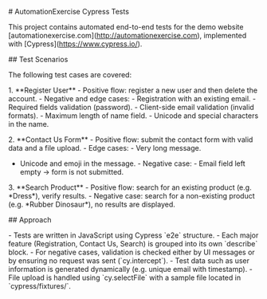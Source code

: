\# AutomationExercise Cypress Tests

This project contains automated end-to-end tests for the demo website
\[automationexercise.com\](http://automationexercise.com), implemented
with \[Cypress\](https://www.cypress.io/).

\## Test Scenarios

The following test cases are covered:

1\. \*\*Register User\*\*  - Positive flow: register a new user and then
delete the account.  - Negative and edge cases:  - Registration with an
existing email.  - Required fields validation (password).  - Client-side
email validation (invalid formats).  - Maximum length of name field.  -
Unicode and special characters in the name.

2\. \*\*Contact Us Form\*\*  - Positive flow: submit the contact form
with valid data and a file upload.  - Edge cases:  - Very long message.
 - Unicode and emoji in the message.  - Negative case:  - Email field
left empty → form is not submitted.

3\. \*\*Search Product\*\*  - Positive flow: search for an existing
product (e.g. \*Dress\*), verify results.  - Negative case: search for a
non-existing product (e.g. \*Rubber Dinosaur\*), no results are
displayed.

\## Approach

\- Tests are written in JavaScript using Cypress \`e2e\` structure. -
Each major feature (Registration, Contact Us, Search) is grouped into
its own \`describe\` block. - For negative cases, validation is checked
either by UI messages or by ensuring no request was sent
(\`cy.intercept\`). - Test data such as user information is generated
dynamically (e.g. unique email with timestamp). - File upload is handled
using \`cy.selectFile\` with a sample file located in
\`cypress/fixtures/\`.
